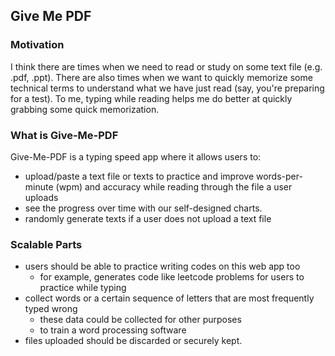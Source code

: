 ## Give Me PDF

### Motivation

I think there are times when we need to read or study on some text file (e.g. .pdf, .ppt). There are also times when we want to quickly memorize some technical terms to understand what we have just read (say, you're preparing for a test). To me, typing while reading helps me do better at quickly grabbing some quick memorization.

### What is Give-Me-PDF

Give-Me-PDF is a typing speed app where it allows users to:

- upload/paste a text file or texts to practice and improve words-per-minute (wpm) and accuracy while reading through the file a user uploads
- see the progress over time with our self-designed charts.
- randomly generate texts if a user does not upload a text file

### Scalable Parts

- users should be able to practice writing codes on this web app too
  - for example, generates code like leetcode problems for users to practice while typing
- collect words or a certain sequence of letters that are most frequently typed wrong
  - these data could be collected for other purposes
  - to train a word processing software
- files uploaded should be discarded or securely kept.
